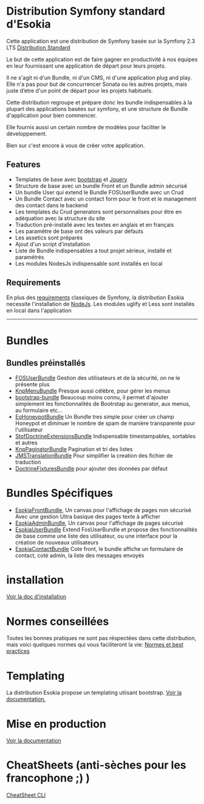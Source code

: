 
Distribution Symfony standard d'Esokia
==================================

Cette application est une distribution de Symfony basée sur la Symfony 2.3 LTS [Distribution Standard](https://github.com/symfony/symfony-standard)

Le but de cette application est de faire gagner en productivité à nos équipes en leur fournissant une application de départ pour leurs projets. 


Il ne s'agit ni d'un Bundle, ni d'un CMS, ni d'une application plug and play.
Elle n'a pas pour but de concurrencer Sonata ou les autres projets, mais juste d’etre d'un point de départ pour les projets habituels. 

Cette distribution regroupe et prépare donc les bundle indispensables à la plupart des applications basées sur symfony, et une structure de Bundle d'application pour bien commencer.

Elle fournis aussi un certain nombre de modèles pour faciliter le développement.

Bien sur c'est encore à vous de créer votre application. 



Features
--------

 - Templates de base avec [bootstrap](http://getbootstrap.com/) et [Jquery](http://jquery.com/)
 - Structure de base avec un bundle Front et un Bundle admin sécurisé
 - Un bundle User qui extend le Bundle FOSUserBundle avec un Crud 
 - Un Bundle Contact avec un contact form pour le front et le management des contact dans le backend
 - Les templates du Crud generators sont personnalises pour être en adéquation avec la structure du site
 - Traduction pré-installé avec les textes en anglais et en français
 - Les paramètre de base ont des valeurs par défauts
 - Les assetics sont préparés
 - Ajout d'un script d'installation
 - Liste de Bundle indispensables a tout projet sérieux, installé et paramétrés
 - Les modules NodesJs indispensable sont installés en local    



Requirements
--------

En plus des [requirements](http://symfony.com/doc/current/reference/requirements.html) classiques de Symfony, la distribution Esokia necessite l'installation de [NodeJs](http://nodejs.org/). 
Les modules uglify et Less sont installés en local dans l'application



******************************
Bundles
============


Bundles préinstallés
--------
   - [FOSUserBundle](https://github.com/FriendsOfSymfony/FOSUserBundle)
      Gestion des utilisateurs et de la sécurité, on ne le présente plus
   - [KnpMenuBundle](https://github.com/KnpLabs/KnpMenuBundle)
      Presque aussi célèbre, pour gérer les menus
   - [bootstrap-bundle](https://github.com/braincrafted/bootstrap-bundle)
      Beaucoup moins connu, il permet d'ajouter simplement les fonctionnalités de Bootrstap au generator, aux menus, au formulaire etc...
   -  [EoHoneypotBundle](https://github.com/eymengunay/EoHoneypotBundle)
      Un Bundle tres simple pour créer un champ Honeypot et diminuer le nombre de spam de manière transparente pour l'utilisateur
   - [StofDoctrineExtensionsBundle](https://github.com/stof/StofDoctrineExtensionsBundle)
     Indispensable timestampables, sortables et autres
   - [KnpPaginatorBundle](https://github.com/KnpLabs/KnpPaginatorBundle)
     Pagination et tri des listes
   - [JMSTranslationBundle](https://github.com/schmittjoh/JMSTranslationBundle)
     Pour simplifier la creation des fichier de traduction
   - [DoctrineFixturesBundle](http://symfony.com/doc/current/bundles/DoctrineFixturesBundle/index.html)
     pour ajouter des données par défaut
            
  


Bundles Spécifiques
==============================

  - [EsokiaFrontBundle](src/Esokia/Bundle/FrontBundle/Resources/doc/index.rst),
    Un canvas pour l'affichage de pages non sécurisé
    Avec une gestion Ultra basique des pages texte à afficher
  - [EsokiaAdminBundle](src/Esokia/Bundle/AdminBundle/Resources/doc/index.rst),
    Un canvas pour l'affichage de pages sécurisé
  - [EsokiaUserBundle](src/Esokia/Bundle/UserBundle/Resources/doc/index.rst)
    Extend FosUserBundle et propose des fonctionnalités de base comme une liste des utilisateur, ou une interface pour la création de nouveaux utilisateurs
  - [EsokiaContactBundle](src/Esokia/Bundle/ContactBundle/Resources/doc/index.rst)
    Cote front, le bundle affiche un formulaire de contact, coté admin, la liste des messages envoyés



installation
============
[Voir la doc d'installation](app/Resources/doc/installation.rst)



Normes conseillées
==================
Toutes les bonnes pratiques ne sont pas réspectées dans cette distribution, mais voici quelques normes qui vous faciliteront la vie: 
[Normes et best practices](app/Resources/doc/normes.rst)


Templating
==========
La distribution Esokia propose un templating utiisant bootstrap. 
[Voir la documentation.](app/Resources/doc/layouting.rst)



Mise en production
==================
[Voir la documentation](app/Resources/doc/miseenprod.rst)



CheatSheets (anti-sèches pour les francophone ;) )
===================================================
[CheatSheet CLI](app/Resources/doc/cheatsheet.rst)